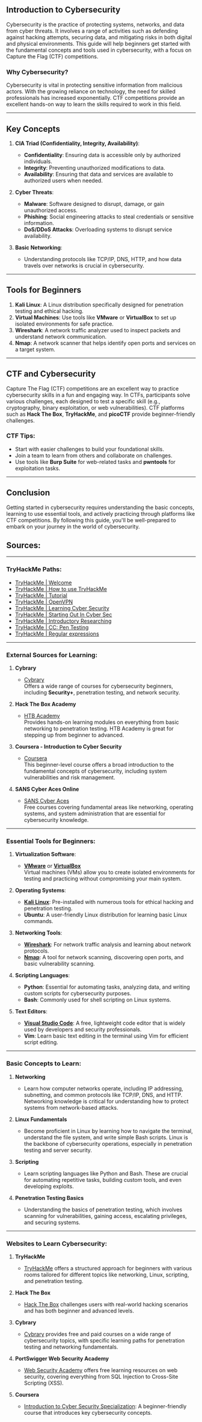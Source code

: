 ## Introduction to Cybersecurity

Cybersecurity is the practice of protecting systems, networks, and data from cyber threats. It involves a range of activities such as defending against hacking attempts, securing data, and mitigating risks in both digital and physical environments. This guide will help beginners get started with the fundamental concepts and tools used in cybersecurity, with a focus on Capture the Flag (CTF) competitions.

### Why Cybersecurity?

Cybersecurity is vital in protecting sensitive information from malicious actors. With the growing reliance on technology, the need for skilled professionals has increased exponentially. CTF competitions provide an excellent hands-on way to learn the skills required to work in this field.

---

## Key Concepts

1. **CIA Triad (Confidentiality, Integrity, Availability)**:
   - **Confidentiality**: Ensuring data is accessible only by authorized individuals.
   - **Integrity**: Preventing unauthorized modifications to data.
   - **Availability**: Ensuring that data and services are available to authorized users when needed.

2. **Cyber Threats**:
   - **Malware**: Software designed to disrupt, damage, or gain unauthorized access.
   - **Phishing**: Social engineering attacks to steal credentials or sensitive information.
   - **DoS/DDoS Attacks**: Overloading systems to disrupt service availability.

3. **Basic Networking**:
   - Understanding protocols like TCP/IP, DNS, HTTP, and how data travels over networks is crucial in cybersecurity.

---

## Tools for Beginners

1. **Kali Linux**: A Linux distribution specifically designed for penetration testing and ethical hacking.
2. **Virtual Machines**: Use tools like **VMware** or **VirtualBox** to set up isolated environments for safe practice.
3. **Wireshark**: A network traffic analyzer used to inspect packets and understand network communication.
4. **Nmap**: A network scanner that helps identify open ports and services on a target system.

---

## CTF and Cybersecurity

Capture The Flag (CTF) competitions are an excellent way to practice cybersecurity skills in a fun and engaging way. In CTFs, participants solve various challenges, each designed to test a specific skill (e.g., cryptography, binary exploitation, or web vulnerabilities). CTF platforms such as **Hack The Box**, **TryHackMe**, and **picoCTF** provide beginner-friendly challenges.

### CTF Tips:
- Start with easier challenges to build your foundational skills.
- Join a team to learn from others and collaborate on challenges.
- Use tools like **Burp Suite** for web-related tasks and **pwntools** for exploitation tasks.

---

## Conclusion

Getting started in cybersecurity requires understanding the basic concepts, learning to use essential tools, and actively practicing through platforms like CTF competitions. By following this guide, you'll be well-prepared to embark on your journey in the world of cybersecurity.

## Sources:

---

### TryHackMe Paths:

- [TryHackMe | Welcome](https://tryhackme.com/room/hello)
- [TryHackMe | How to use TryHackMe](https://tryhackme.com/room/howtousetryhackme)
- [TryHackMe | Tutorial](https://tryhackme.com/room/tutorial)
- [TryHackMe | OpenVPN](https://tryhackme.com/room/openvpn)
- [TryHackMe | Learning Cyber Security](https://tryhackme.com/room/beginnerpathintro)
- [TryHackMe | Starting Out In Cyber Sec](https://tryhackme.com/room/startingoutincybersec)
- [TryHackMe | Introductory Researching](https://tryhackme.com/room/introtoresearch)
- [TryHackMe | CC: Pen Testing](https://tryhackme.com/room/ccpentesting)
- [TryHackMe | Regular expressions](https://tryhackme.com/room/catregex)

---

### External Sources for Learning:

1. **Cybrary**  
   - [Cybrary](https://www.cybrary.it/course/comp-tia-security-plus/)  
   Offers a wide range of courses for cybersecurity beginners, including **Security+**, penetration testing, and network security.

2. **Hack The Box Academy**  
   - [HTB Academy](https://academy.hackthebox.com/)  
   Provides hands-on learning modules on everything from basic networking to penetration testing. HTB Academy is great for stepping up from beginner to advanced.

3. **Coursera - Introduction to Cyber Security**  
   - [Coursera](https://www.coursera.org/specializations/intro-cyber-security)  
   This beginner-level course offers a broad introduction to the fundamental concepts of cybersecurity, including system vulnerabilities and risk management.

4. **SANS Cyber Aces Online**  
   - [SANS Cyber Aces](https://www.cyberaces.org/)  
   Free courses covering fundamental areas like networking, operating systems, and system administration that are essential for cybersecurity knowledge.

---

### Essential Tools for Beginners:

1. **Virtualization Software**:  
   - **[VMware](https://www.vmware.com/)** or **[VirtualBox](https://www.virtualbox.org/)**  
     Virtual machines (VMs) allow you to create isolated environments for testing and practicing without compromising your main system.

2. **Operating Systems**:  
   - **[Kali Linux](https://www.kali.org/)**: Pre-installed with numerous tools for ethical hacking and penetration testing.
   - **Ubuntu**: A user-friendly Linux distribution for learning basic Linux commands.

3. **Networking Tools**:  
   - **[Wireshark](https://www.wireshark.org/)**: For network traffic analysis and learning about network protocols.
   - **[Nmap](https://nmap.org/)**: A tool for network scanning, discovering open ports, and basic vulnerability scanning.

4. **Scripting Languages**:  
   - **Python**: Essential for automating tasks, analyzing data, and writing custom scripts for cybersecurity purposes.
   - **Bash**: Commonly used for shell scripting on Linux systems.

5. **Text Editors**:  
   - **[Visual Studio Code](https://code.visualstudio.com/)**: A free, lightweight code editor that is widely used by developers and security professionals.
   - **Vim**: Learn basic text editing in the terminal using Vim for efficient script editing.

---

### Basic Concepts to Learn:

1. **Networking**  
   - Learn how computer networks operate, including IP addressing, subnetting, and common protocols like TCP/IP, DNS, and HTTP. Networking knowledge is critical for understanding how to protect systems from network-based attacks.

2. **Linux Fundamentals**  
   - Become proficient in Linux by learning how to navigate the terminal, understand the file system, and write simple Bash scripts. Linux is the backbone of cybersecurity operations, especially in penetration testing and server security.

3. **Scripting**  
   - Learn scripting languages like Python and Bash. These are crucial for automating repetitive tasks, building custom tools, and even developing exploits.

4. **Penetration Testing Basics**  
   - Understanding the basics of penetration testing, which involves scanning for vulnerabilities, gaining access, escalating privileges, and securing systems.

---

### Websites to Learn Cybersecurity:

1. **TryHackMe**  
   - [TryHackMe](https://tryhackme.com/) offers a structured approach for beginners with various rooms tailored for different topics like networking, Linux, scripting, and penetration testing.

2. **Hack The Box**  
   - [Hack The Box](https://www.hackthebox.com/) challenges users with real-world hacking scenarios and has both beginner and advanced levels.

3. **Cybrary**  
   - [Cybrary](https://www.cybrary.it/) provides free and paid courses on a wide range of cybersecurity topics, with specific learning paths for penetration testing and networking fundamentals.

4. **PortSwigger Web Security Academy**  
   - [Web Security Academy](https://portswigger.net/web-security) offers free learning resources on web security, covering everything from SQL Injection to Cross-Site Scripting (XSS).

5. **Coursera**  
   - [Introduction to Cyber Security Specialization](https://www.coursera.org/specializations/intro-cyber-security): A beginner-friendly course that introduces key cybersecurity concepts.
